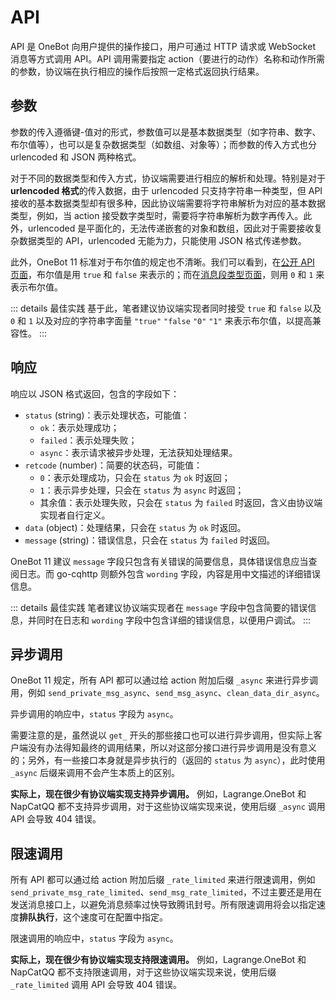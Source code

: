 # API

API 是 OneBot 向用户提供的操作接口，用户可通过 HTTP 请求或 WebSocket 消息等方式调用 API。API 调用需要指定 action（要进行的动作）名称和动作所需的参数，协议端在执行相应的操作后按照一定格式返回执行结果。

## 参数

参数的传入遵循键-值对的形式，参数值可以是基本数据类型（如字符串、数字、布尔值等），也可以是复杂数据类型（如数组、对象等）；而参数的传入方式也分 urlencoded 和 JSON 两种格式。

对于不同的数据类型和传入方式，协议端需要进行相应的解析和处理。特别是对于 **urlencoded 格式**的传入数据，由于 urlencoded 只支持字符串一种类型，但 API 接收的基本数据类型却有很多种，因此协议端需要将字符串解析为对应的基本数据类型，例如，当 action 接受数字类型时，需要将字符串解析为数字再传入。此外，urlencoded 是平面化的，无法传递嵌套的对象和数组，因此对于需要接收复杂数据类型的 API，urlencoded 无能为力，只能使用 JSON 格式传递参数。

此外，OneBot 11 标准对于布尔值的规定也不清晰。我们可以看到，在[公开 API 页面](https://github.com/botuniverse/onebot-11/blob/master/api/public.md)，布尔值是用 `true` 和 `false` 来表示的；而在[消息段类型页面](https://github.com/botuniverse/onebot-11/blob/master/message/segment.md)，则用 `0` 和 `1` 来表示布尔值。

::: details 最佳实践
基于此，笔者建议协议端实现者同时接受 `true` 和 `false` 以及 `0` 和 `1` 以及对应的字符串字面量 `"true"` `"false` `"0"` `"1"` 来表示布尔值，以提高兼容性。
:::

## 响应

响应以 JSON 格式返回，包含的字段如下：
- `status` (string)：表示处理状态，可能值：
  - `ok`：表示处理成功；
  - `failed`：表示处理失败；
  - `async`：表示请求被异步处理，无法获知处理结果。
- `retcode` (number)：简要的状态码，可能值：
  - `0`：表示处理成功，只会在 `status` 为 `ok` 时返回；
  - `1`：表示异步处理，只会在 `status` 为 `async` 时返回；
  - 其余值：表示处理失败，只会在 `status` 为 `failed` 时返回，含义由协议端实现者自行定义。
- `data` (object)：处理结果，只会在 `status` 为 `ok` 时返回。
- `message` (string)：错误信息，只会在 `status` 为 `failed` 时返回。

OneBot 11 建议 `message` 字段只包含有关错误的简要信息，具体错误信息应当查阅日志。而 go-cqhttp 则额外包含 `wording` 字段，内容是用中文描述的详细错误信息。

::: details 最佳实践
笔者建议协议端实现者在 `message` 字段中包含简要的错误信息，并同时在日志和 `wording` 字段中包含详细的错误信息，以便用户调试。
:::

## 异步调用

OneBot 11 规定，所有 API 都可以通过给 action 附加后缀 `_async` 来进行异步调用，例如 `send_private_msg_async`、`send_msg_async`、`clean_data_dir_async`。

异步调用的响应中，`status` 字段为 `async`。

需要注意的是，虽然说以 `get_` 开头的那些接口也可以进行异步调用，但实际上客户端没有办法得知最终的调用结果，所以对这部分接口进行异步调用是没有意义的；另外，有一些接口本身就是异步执行的（返回的 `status` 为 `async`），此时使用 `_async` 后缀来调用不会产生本质上的区别。

**实际上，现在很少有协议端实现支持异步调用。** 例如，Lagrange.OneBot 和 NapCatQQ 都不支持异步调用，对于这些协议端实现来说，使用后缀 `_async` 调用 API 会导致 404 错误。

## 限速调用

所有 API 都可以通过给 action 附加后缀 `_rate_limited` 来进行限速调用，例如 `send_private_msg_rate_limited`、`send_msg_rate_limited`，不过主要还是用在发送消息接口上，以避免消息频率过快导致腾讯封号。所有限速调用将会以指定速度**排队执行**，这个速度可在配置中指定。

限速调用的响应中，`status` 字段为 `async`。

**实际上，现在很少有协议端实现支持限速调用。** 例如，Lagrange.OneBot 和 NapCatQQ 都不支持限速调用，对于这些协议端实现来说，使用后缀 `_rate_limited` 调用 API 会导致 404 错误。
